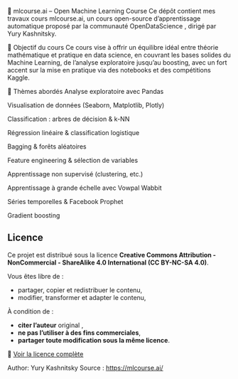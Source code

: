 📘 mlcourse.ai – Open Machine Learning Course
Ce dépôt contient mes travaux cours mlcourse.ai, un cours open-source d’apprentissage automatique proposé par la communauté OpenDataScience , dirigé par Yury Kashnitsky.

🎯 Objectif du cours
Ce cours vise à offrir un équilibre idéal entre théorie mathématique et pratique en data science, en couvrant les bases solides du Machine Learning, de l’analyse exploratoire jusqu’au boosting, avec un fort accent sur la mise en pratique via des notebooks et des compétitions Kaggle.


📌 Thèmes abordés
Analyse exploratoire avec Pandas

Visualisation de données (Seaborn, Matplotlib, Plotly)

Classification : arbres de décision & k-NN

Régression linéaire & classification logistique

Bagging & forêts aléatoires

Feature engineering & sélection de variables

Apprentissage non supervisé (clustering, etc.)

Apprentissage à grande échelle avec Vowpal Wabbit

Séries temporelles & Facebook Prophet

Gradient boosting

## Licence

Ce projet est distribué sous la licence **Creative Commons Attribution - NonCommercial - ShareAlike 4.0 International (CC BY-NC-SA 4.0)**.

Vous êtes libre de :
- partager, copier et redistribuer le contenu,
- modifier, transformer et adapter le contenu,

À condition de :
- **citer l’auteur** original ,
- **ne pas l’utiliser à des fins commerciales**,
- **partager toute modification sous la même licence**.

🔗 [Voir la licence complète](https://creativecommons.org/licenses/by-nc-sa/4.0/)

Author: Yury Kashnitsky
Source : https://mlcourse.ai/
